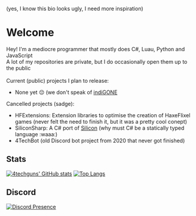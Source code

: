 (yes, I know this bio looks ugly, I need more inspiration)
# Welcome
Hey! I'm a mediocre programmer that mostly does C#, Luau, Python and JavaScript<br />
A lot of my repositories are private, but I do occasionally open them up to the public
<br /><br />
Current (public) projects I plan to release:
- None yet :pensive: (we don't speak of [indiGONE](https://github.com/4techguns/indiGONE)

Cancelled projects (sadge):
- HFExtensions: Extension libraries to optimise the creation of HaxeFlixel games (never felt the need to finish it, but it was a pretty cool conept)
- SiliconSharp: A C# port of [Silicon](https://github.com/ribkix/si_licon) (why must C# be a statically typed language :waaa:)
- 4TechBot (old Discord bot project from 2020 that never got finished)

## Stats
  [![4techguns' GitHub stats](https://github-readme-stats.vercel.app/api?username=4techguns&count_private=true&theme=cobalt)](https://github.com/anuraghazra/github-readme-stats)
[![Top Langs](https://github-readme-stats.vercel.app/api/top-langs/?username=4techguns&count_private=true&theme=cobalt)](https://github.com/anuraghazra/github-readme-stats)
<br />
## Discord<br />
[![Discord Presence](https://lanyard.cnrad.dev/api/752617663888359444)](https://discord.com/users/752617663888359444)
